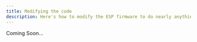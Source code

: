 ```yaml
---
title: Modifying the code
description: Here's how to modify the ESP firmware to do nearly anything you want.
---
```

Coming Soon...